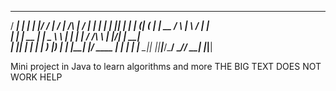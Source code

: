 
   _____ _    _ ______  _____ _____    _____          __  __ ______ 
  / ____| |  | |  ____|/ ____/ ____|  / ____|   /\   |  \/  |  ____|
 | |    | |__| | |__  | (___| (___   | |  __   /  \  | \  / | |__   
 | |    |  __  |  __|  \___ \\___ \  | | |_ | / /\ \ | |\/| |  __|  
 | |____| |  | | |____ ____) |___) | | |__| |/ ____ \| |  | | |____ 
  \_____|_|  |_|______|_____/_____/   \_____/_/    \_\_|  |_|______|
                                                                    
                                                                    
Mini project in Java to learn algorithms and more
THE BIG TEXT DOES NOT WORK HELP
